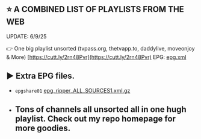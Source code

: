 ## ⭐ A COMBINED LIST OF PLAYLISTS FROM THE WEB

UPDATE: 6/9/25

👉 One big playlist unsorted (tvpass.org, thetvapp.to, daddylive, moveonjoy & More) [https://cutt.ly/2rn48Pvr](https://cutt.ly/2rn48Pvr) EPG: [epg.xml](https://tvpass.org/epg.xml)


## ▶️ Extra EPG files.

- `epgshare01` [epg_ripper_ALL_SOURCES1.xml.gz](https://epgshare01.online/epgshare01/epg_ripper_ALL_SOURCES1.xml.gz)

- ## Tons of channels all unsorted all in one hugh playlist. Check out my repo homepage for more goodies.
